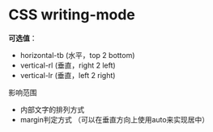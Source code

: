 # CSS writing-mode

**可选值**：

- horizontal-tb (水平，top 2 bottom)
- vertical-rl (垂直，right 2 left)
- vertical-lr (垂直，left 2 right)



影响范围

- 内部文字的排列方式
- margin判定方式 （可以在垂直方向上使用auto来实现居中）